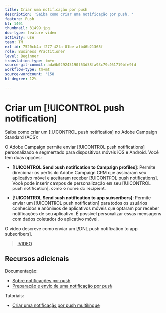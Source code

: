 ```yaml
---
title: Criar uma notificação por push
description: 'Saiba como criar uma notificação por push. '
feature: Push
kt: 1401
thumbnail: 31499.jpg
doc-type: feature video
activity: use
team: TM
exl-id: 7520cb4a-f277-42fa-81be-afb46b21365f
role: Business Practitioner
level: Beginner
translation-type: tm+mt
source-git-commit: ada0b029245190f53d58fa93c79c161719bfe9fd
workflow-type: tm+mt
source-wordcount: '158'
ht-degree: 12%

---
```


# Criar um [!UICONTROL push notification]

Saiba como criar um [!UICONTROL push notification] no Adobe Campaign Standard (ACS):

O Adobe Campaign permite enviar [!UICONTROL push notifications] personalizado e segmentado para dispositivos móveis iOS e Android. Você tem duas opções:

* **[!UICONTROL Send push notification to Campaign profiles]**: Permite direcionar os perfis do Adobe Campaign CRM que assinaram seu aplicativo móvel e aceitaram receber  [!UICONTROL push notifications]. Você pode inserir campos de personalização em seu [!UICONTROL push notification], como o nome do recipient.

* **[!UICONTROL Send push notification to app subscribers]**: Permite enviar um  [!UICONTROL push notification] para todos os usuários conhecidos e anônimos de aplicativos móveis que optaram por receber notificações de seu aplicativo. É possível personalizar essas mensagens com dados coletados do aplicativo móvel.

O vídeo descreve como enviar um [!DNL push notification to app subscribers].

>[!VIDEO](https://video.tv.adobe.com/v/31499?quality=12)

## Recursos adicionais

Documentação:

* [Sobre notificações por push](https://docs.adobe.com/content/help/en/campaign-standard/using/communication-channels/push-notifications/about-push-notifications.html)
* [Preparação e envio de uma notificação por push](https://docs.adobe.com/content/help/en/campaign-standard/using/communication-channels/push-notifications/preparing-and-sending-a-push-notification.html)

Tutoriais:

* [Criar uma notificação por push multilíngue](/help/communication-channels/mobile/push-notifications/creating-multilingual-push-notifications.md)
